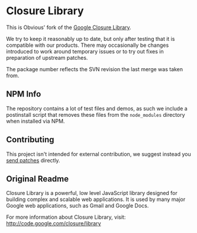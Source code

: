 # Closure Library

This is Obvious' fork of the
[Google Closure Library](http://closure-library.googlecode.com).

We try to keep it reasonably up to date, but only after testing that it is
compatible with our products. There may occasionally be changes introduced to
work around temporary issues or to try out fixes in preparation of upstream
patches.

The package number reflects the SVN revision the last merge was taken from.


## NPM Info

The repository contains a lot of test files and demos, as such we include a
postinstall script that removes these files from the `node_modules` directory
when installed via NPM.

## Contributing

This project isn't intended for external contribution, we suggest instead you
[send patches](https://code.google.com/p/closure-library/wiki/Contributors)
directly.

## Original Readme

Closure Library is a powerful, low level JavaScript library designed for
building complex and scalable web applications. It is used by many major Google
web applications, such as Gmail and Google Docs.

For more information about Closure Library, visit:
http://code.google.com/closure/library
